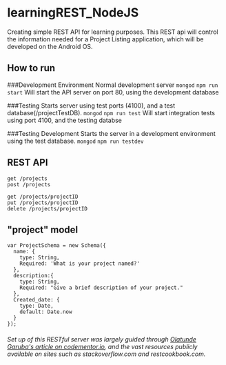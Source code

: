 # learningREST_NodeJS
Creating simple REST API for learning purposes. This REST api will control the information needed for a Project Listing application, which will be developed on the Android OS.

## How to run

###Development Environment
Normal development server
`mongod`
`npm run start` Will start the API server on port 80, using the development database

###Testing
Starts server using test ports (4100), and a test database(/projectTestDB).
`mongod`
`npm run test` Will start integration tests using port 4100, and the testing databse

###Testing Development
Starts the server in a development environment using the test database.
`mongod`
`npm run testdev`

## REST API
```
get /projects
post /projects

get /projects/projectID
put /projects/projectID
delete /projects/projectID
```

## "project" model
```
var ProjectSchema = new Schema({
  name: {
    type: String,
    Required: 'What is your project named?'
  },
  description:{
    type: String,
    Required: "Give a brief description of your project."
  },
  Created_date: {
    type: Date,
    default: Date.now
  }
});
```
###### Set up of this RESTful server was largely guided through [Olatunde Garuba's article on codementor.io](https://www.codementor.io/olatundegaruba/nodejs-restful-apis-in-10-minutes-q0sgsfhbd), and the vast resources publicly available on sites such as stackoverflow.com and restcookbook.com.